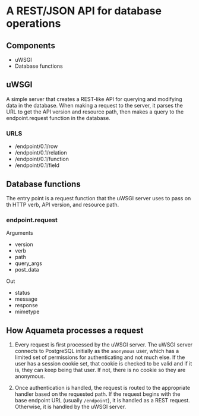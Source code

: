 # A REST/JSON API for database operations

## Components
* uWSGI
* Database functions

## uWSGI
A simple server that creates a REST-like API for querying and modifying data in
the database. When making a request to the server, it parses the URL to get the
API version and resource path, then makes a query to the endpoint.request
function in the database.

### URLS
* /endpoint/0.1/row
* /endpoint/0.1/relation
* /endpoint/0.1/function
* /endpoint/0.1/field

## Database functions
The entry point is a request function that the uWSGI server uses to pass on th
HTTP verb, API version, and resource path.

### endpoint.request

Arguments
* version
* verb
* path
* query_args
* post_data

Out
* status
* message
* response
* mimetype

## How Aquameta processes a request

1. Every request is first processed by the uWSGI server.  The uWSGI server
   connects to PostgreSQL initially as the `anonymous` user, which has a
   limited set of permissions for authenticating and not much else.  If the user
   has a session cookie set, that cookie is checked to be valid and if it is, they
   can keep being that user.  If not, there is no cookie so they are anonymous.

2. Once authentication is handled, the request is routed to the appropriate
   handler based on the requested path.  If the request begins with the base
   endpoint URL (usually `/endpoint`), it is handled as a REST request.
   Otherwise, it is handled by the uWSGI server.



